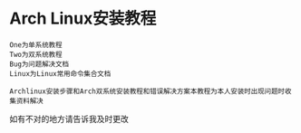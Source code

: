 # Arch Linux安装教程
```
One为单系统教程
Two为双系统教程
Bug为问题解决文档
Linux为Linux常用命令集合文档

Archlinux安装步骤和Arch双系统安装教程和错误解决方案本教程为本人安装时出现问题时收集资料解决
```

如有不对的地方请告诉我及时更改
